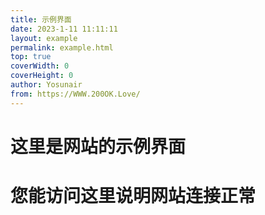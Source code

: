 ```yaml
---
title: 示例界面
date: 2023-1-11 11:11:11
layout: example
permalink: example.html
top: true
coverWidth: 0
coverHeight: 0
author: Yosunair
from: https://WWW.200OK.Love/
---
```


#   这里是网站的示例界面      
#   您能访问这里说明网站连接正常      